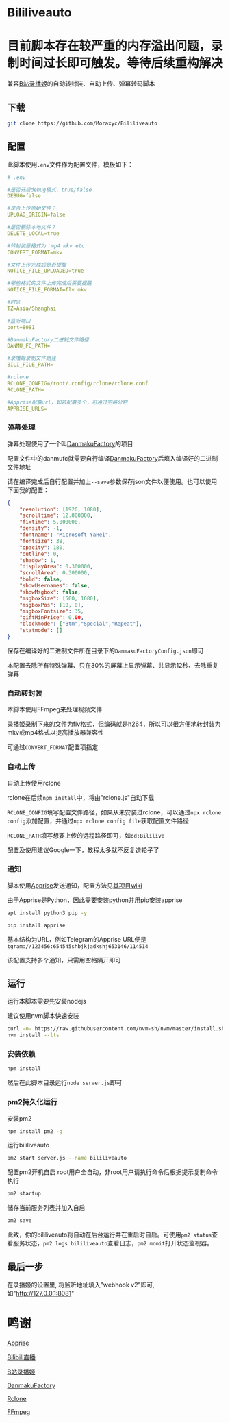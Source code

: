 # Bililiveauto

# 目前脚本存在较严重的内存溢出问题，录制时间过长即可触发。等待后续重构解决

兼容[B站录播姬](https://github.com/BililiveRecorder/BililiveRecorder)的自动转封装、自动上传、弹幕转码脚本

## 下载

```bash
git clone https://github.com/Moraxyc/Bililiveauto
```

## 配置

此脚本使用`.env`文件作为配置文件，模板如下：
```yaml
# .env

#是否开启debug模式，true/false
DEBUG=false

#是否上传原始文件？
UPLOAD_ORIGIN=false

#是否删除本地文件？
DELETE_LOCAL=true

#转封装原格式为：mp4 mkv etc.
CONVERT_FORMAT=mkv

#文件上传完成后是否提醒
NOTICE_FILE_UPLOADED=true

#哪些格式的文件上传完成后需要提醒
NOTICE_FILE_FORMAT=flv mkv

#时区
TZ=Asia/Shanghai

#监听端口
port=8081

#DanmakuFactory二进制文件路径
DANMU_FC_PATH=

#录播姬录制文件路径
BILI_FILE_PATH=

#rclone
RCLONE_CONFIG=/root/.config/rclone/rclone.conf
RCLONE_PATH=

#Apprise配置url，如若配置多个，可通过空格分割
APPRISE_URLS=
```

### 弹幕处理

弹幕处理使用了一个叫[DanmakuFactory](https://github.com/hihkm/DanmakuFactory)的项目

配置文件中的danmufc就需要自行编译[DanmakuFactory](https://github.com/hihkm/DanmakuFactory)后填入编译好的二进制文件地址

请在编译完成后自行配置并加上`--save`参数保存json文件以便使用。也可以使用下面我的配置：
```json
{
    "resolution": [1920, 1080],
    "scrolltime": 12.000000,
    "fixtime": 5.000000,
    "density": -1,
    "fontname": "Microsoft YaHei",
    "fontsize": 38,
    "opacity": 180,
    "outline": 0,
    "shadow": 1,
    "displayArea": 0.300000,
    "scrollArea": 0.300000,
    "bold": false,
    "showUsernames": false,
    "showMsgbox": false,
    "msgboxSize": [500, 1080],
    "msgboxPos": [10, 0],
    "msgboxFontsize": 35,
    "giftMinPrice": 0.00,
    "blockmode": ["Btm","Special","Repeat"],
    "statmode": []
}
```
保存在编译好的二进制文件所在目录下的`DanmakuFactoryConfig.json`即可

本配置去除所有特殊弹幕、只在30%的屏幕上显示弹幕、共显示12秒、去除重复弹幕

### 自动转封装

本脚本使用FFmpeg来处理视频文件

录播姬录制下来的文件为flv格式，但编码就是h264，所以可以很方便地转封装为mkv或mp4格式以提高播放器兼容性

可通过`CONVERT_FORMAT`配置项指定

### 自动上传

自动上传使用rclone

rclone在后续`npm install`中，将由"rclone.js"自动下载

`RCLONE_CONFIG`填写配置文件路径，如果从未安装过rclone，可以通过`npx rclone config`添加配置，并通过`npx rclone config file`获取配置文件路径

`RCLONE_PATH`填写想要上传的远程路径即可，如`od:Bililive`

配置及使用建议Google一下，教程太多就不反复造轮子了

### 通知

脚本使用[Apprise](https://github.com/caronc/apprise)发送通知，配置方法见[其项目wiki](https://github.com/caronc/apprise/wiki)

由于Apprise是Python，因此需要安装python并用pip安装apprise

```sh
apt install python3 pip -y

pip install apprise
```

基本结构为URL，例如Telegram的Apprise URL便是`tgram://123456:654545shbjkjadkshj653146/114514`

该配置支持多个通知，只需用空格隔开即可

## 运行

运行本脚本需要先安装nodejs 

建议使用nvm脚本快速安装

```bash
curl -o- https://raw.githubusercontent.com/nvm-sh/nvm/master/install.sh | bash
nvm install --lts
```

### 安装依赖

```bash
npm install
```

然后在此脚本目录运行`node server.js`即可

### pm2持久化运行

安装pm2

```bash
npm install pm2 -g
```

运行bililiveauto

```bash
pm2 start server.js --name bililiveauto
```

配置pm2开机自启
root用户全自动，非root用户请执行命令后根据提示复制命令执行
```bash
pm2 startup
```

储存当前服务列表并加入自启
```bash
pm2 save
```

此致，你的bililiveauto将自动在后台运行并在重启时自启。可使用`pm2 status`查看服务状态，`pm2 logs bililiveauto`查看日志，`pm2 monit`打开状态监视器。

## 最后一步

在录播姬的设置里, 将监听地址填入"webhook v2"即可, 如"http://127.0.0.1:8081"

# 鸣谢

[Apprise](https://github.com/caronc/apprise)

[Bilibili直播](https://live.bilibili.com)

[B站录播姬](https://github.com/BililiveRecorder/BililiveRecorder)

[DanmakuFactory](https://github.com/hihkm/DanmakuFactory)

[Rclone](https://github.com/rclone/rclone)

[FFmpeg](https://git.ffmpeg.org/ffmpeg.git)
